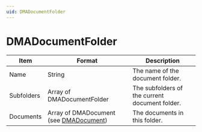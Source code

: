 ```yaml
---
uid: DMADocumentFolder
---
```


# DMADocumentFolder

| Item       | Format                                                   | Description                                    |
|------------|----------------------------------------------------------|------------------------------------------------|
| Name       | String                                                   | The name of the document folder.               |
| Subfolders | Array of DMADocumentFolder                               | The subfolders of the current document folder. |
| Documents  | Array of DMADocument (see [DMADocument](xref:DMADocument)) | The documents in this folder.                  |
